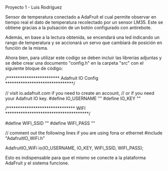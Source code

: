 Proyecto 1 - Luis Rodríguez

Sensor de temperatura conectado a AdaFruit el cual permite observar en tiempo real el dato de temperatura recolectado por un sensor LM35.
Este se obtiene gracias a la pulsación de un botón configurado con antirebote. 

Además, en base a la lectura obtenida, se encendará una led indicando un rango de temperatura y se accionará un servo que cambiará de posición en función de la misma. 

Ahora bien, para utilizar este codigo se deben incluir las librerías adjuntas y se debe crear una documento "config.h" en la carpeta "src" con el siguiente bloque de código: 

/************************ Adafruit IO Config *******************************/

// visit io.adafruit.com if you need to create an account,
// or if you need your Adafruit IO key.
#define IO_USERNAME ""
#define IO_KEY ""

/******************************* WIFI **************************************/

#define WIFI_SSID ""
#define WIFI_PASS ""

// comment out the following lines if you are using fona or ethernet
#include "AdafruitIO_WiFi.h"

AdafruitIO_WiFi io(IO_USERNAME, IO_KEY, WIFI_SSID, WIFI_PASS);

Esto es indispensable para que el mismo se conecte a la plataforma AdaFruit y el sistema funcione. 
